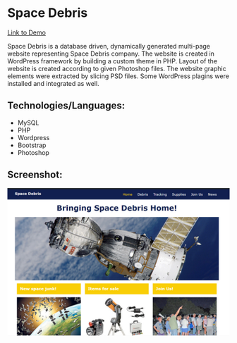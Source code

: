 # Space Debris

[Link to Demo](http://spacedebris.alexandrpasko.com/)

Space Debris is a database driven, dynamically generated multi-page website representing Space Debris company. The website is created in WordPress framework by building a custom theme in PHP. Layout of the website is created according to given Photoshop files. The website graphic elements were extracted by slicing PSD files. Some WordPress plagins were installed and integrated as well.

## Technologies/Languages:
* MySQL
* PHP
* Wordpress
* Bootstrap
* Photoshop

## Screenshot:
![Screenshot of layout](screenshot.jpg)